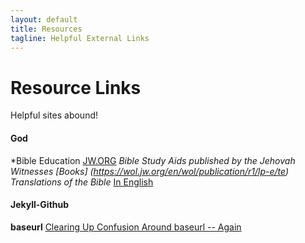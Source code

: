 ```yaml
---
layout: default
title: Resources
tagline: Helpful External Links
---
```


# Resource Links

Helpful sites abound!

#### God
*Bible Education
[JW.ORG](https://jw.org/)
*Bible Study Aids published by the Jehovah Witnesses
[Books] (https://wol.jw.org/en/wol/publication/r1/lp-e/te)
*Translations of the Bible**
[In English](https://wol.jw.org/en/wol/bibles/r1/lp-e)

#### Jekyll-Github
**baseurl**
[Clearing Up Confusion Around baseurl -- Again](https://byparker.com/blog/2014/clearing-up-confusion-around-baseurl/)
